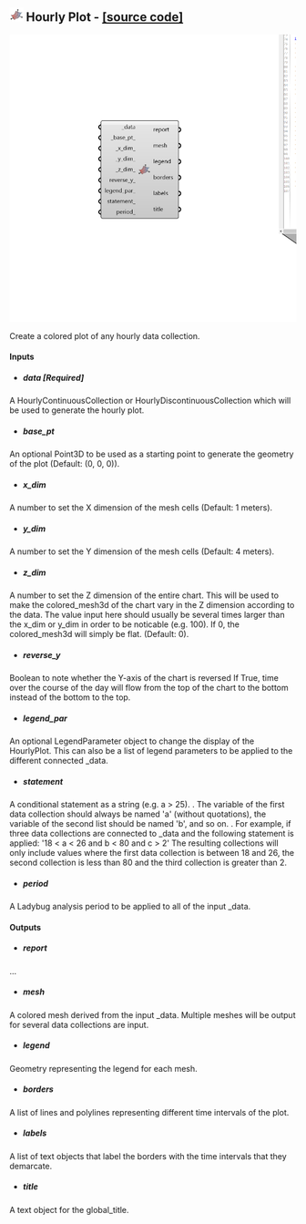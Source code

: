 ## ![](../../images/icons/Hourly_Plot.png) Hourly Plot - [[source code]](https://github.com/ladybug-tools/ladybug-grasshopper/blob/master/ladybug_grasshopper/src//LB%20Hourly%20Plot.py)

![](../../images/components/Hourly_Plot.png)

Create a colored plot of any hourly data collection.
 



#### Inputs
* ##### data [Required]
A HourlyContinuousCollection or HourlyDiscontinuousCollection
 which will be used to generate the hourly plot. 
* ##### base_pt 
An optional Point3D to be used as a starting point to generate
 the geometry of the plot (Default: (0, 0, 0)). 
* ##### x_dim 
A number to set the X dimension of the mesh cells (Default: 1 meters). 
* ##### y_dim 
A number to set the Y dimension of the mesh cells (Default: 4 meters). 
* ##### z_dim 
A number to set the Z dimension of the entire chart. This will
 be used to make the colored_mesh3d of the chart vary in the Z
 dimension according to the data. The value input here should usually be
 several times larger than the x_dim or y_dim in order to be noticable
 (e.g. 100). If 0, the colored_mesh3d will simply be flat. (Default: 0). 
* ##### reverse_y 
Boolean to note whether the Y-axis of the chart is reversed
 If True, time over the course of the day will flow from the top of
 the chart to the bottom instead of the bottom to the top. 
* ##### legend_par 
An optional LegendParameter object to change the display of the
 HourlyPlot. This can also be a list of legend parameters to be
 applied to the different connected _data. 
* ##### statement 
A conditional statement as a string (e.g. a > 25).
 .
 The variable of the first data collection should always be named 'a'
 (without quotations), the variable of the second list should be
 named 'b', and so on.
 .
 For example, if three data collections are connected to _data
 and the following statement is applied:
 '18 < a < 26 and b < 80 and c > 2'
 The resulting collections will only include values where the first
 data collection is between 18 and 26, the second collection is less
 than 80 and the third collection is greater than 2. 
* ##### period 
A Ladybug analysis period to be applied to all of the input _data. 

#### Outputs
* ##### report
...
* ##### mesh
A colored mesh derived from the input _data. Multiple meshes will
 be output for several data collections are input.
* ##### legend
Geometry representing the legend for each mesh.
* ##### borders
A list of lines and polylines representing different time
 intervals of the plot.
* ##### labels
A list of text objects that label the borders with the time
 intervals that they demarcate.
* ##### title
A text object for the global_title.